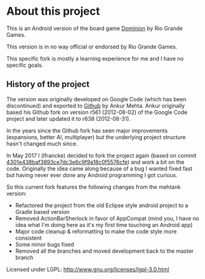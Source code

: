 # About this project

This is an Android version of the board game [Dominion](http://riograndegames.com/Game/278-Dominion) by Rio Grande Games.

This version is in no way official or endorsed by Rio Grande Games.

This specific fork is mostly a learning experience for me and I have no specific goals.

## History of the project

The version was originally developed on Google Code (which has been discontinued) and exported to [Github](https://github.com/mehtank/androminion) by Ankur Mehta. Ankur originally based his Github fork on version r561 (2012-08-02) of the
Google Code project and later updated it to r638 (2012-08-31).

In the years since the Github fork has seen major improvements (expansions, better AI, multiplayer) but the underlying project structure hasn't changed much since.

In May 2017 I (lfrancke) decided to fork the project again (based on commit [4301e438baf3893ce7dc3e6c9f9a18c0f5576cfe](https://github.com/mehtank/androminion/commit/4301e438baf3893ce7dc3e6c9f9a18c0f5576cfe)) and work a bit on the code. Originally the idea came along because of a bug I wanted fixed fast but having never ever done any Android programming I got curious.

So this current fork features the following changes from the mehtank version:

* Refactored the project from the old Eclipse style android project to a Gradle based version
* Removed ActionBarSherlock in favor of AppCompat (mind you, I have no idea what I'm doing here as it's my first time touching an Android app)
* Major code cleanup & reformatting to make the code style more consistent
* Some minor bugs fixed
* Removed all the branches and moved development back to the master branch

Licensed under LGPL: http://www.gnu.org/licenses/lgpl-3.0.html

